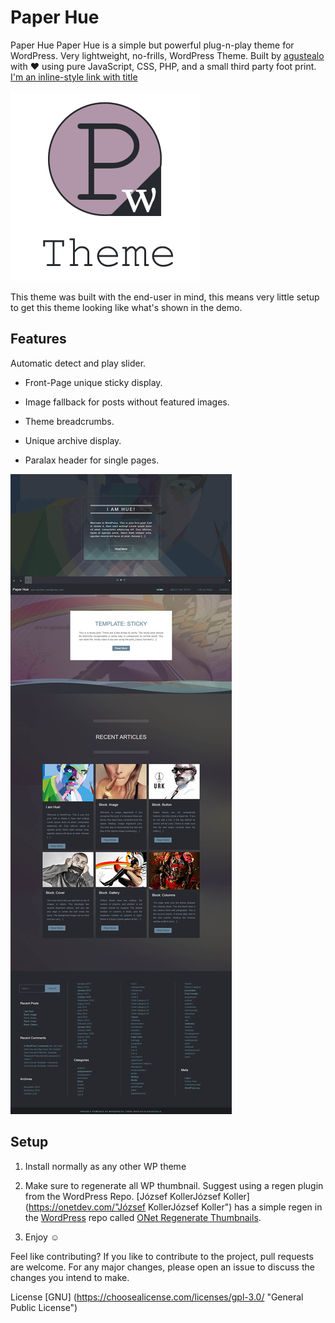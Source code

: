 # Paper Hue
Paper Hue
Paper Hue is a simple but powerful plug-n-play theme for WordPress. Very lightweight, no-frills, WordPress Theme. Built by [agustealo](https://www.agustealo.com/ "Agustealo, digital development and design") with ❤️ using pure JavaScript, CSS, PHP, and a small third party foot print.
[I'm an inline-style link with title](https://www.google.com "Google's Homepage")

![alt text](https://raw.githubusercontent.com/agustealo/paper-project-assets/master/images/WordPress/Paper%20Hue/Paper-WP-Theme-Logo.png?raw=true "Paper Hue Logo")

This theme was built with the end-user in mind, this means very little setup to get this theme looking like what's shown in the demo.

## Features
Automatic detect and play slider.

+ Front-Page unique sticky display.

+ Image fallback for posts without featured images.

+ Theme breadcrumbs.

+ Unique archive display.

+ Paralax header for single pages.

![alt text](https://raw.githubusercontent.com/agustealo/paper-project-assets/master/images/WordPress/Paper%20Hue/WP-ThemeScreenshot-sm.jpg?raw=true "Paper Hue theme screenshot")

## Setup
1. Install normally as any other WP theme

2. Make sure to regenerate all WP thumbnail. Suggest using a regen plugin from the WordPress Repo. [József KollerJózsef Koller](https://onetdev.com/"József KollerJózsef Koller") has a simple regen in the [WordPress](https://wordpress.org/ "WordPress") repo called [ONet Regenerate Thumbnails](https://wordpress.org/plugins/onet-regenerate-thumbnails/ "ONet Regenerate Thumbnails").

3. Enjoy ☺️

Feel like contributing?
If you like to contribute to the project, pull requests are welcome. For any major changes, please open an issue to discuss the changes you intend to make.

License
[GNU] (https://choosealicense.com/licenses/gpl-3.0/ "General Public License")
